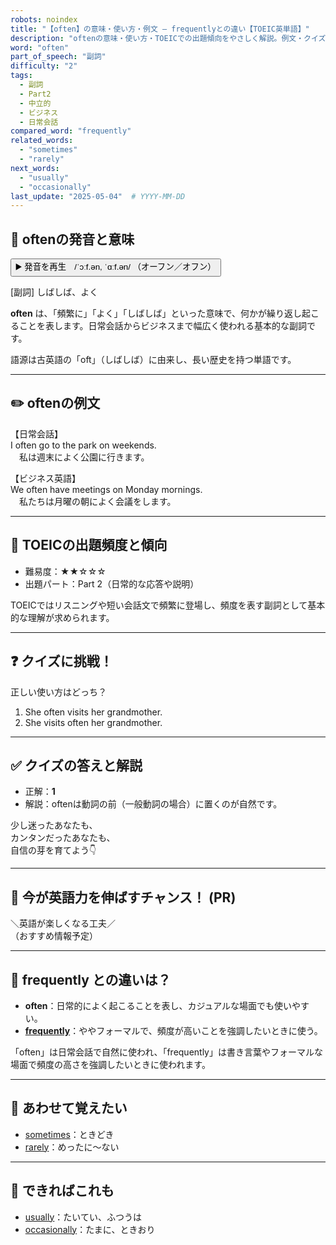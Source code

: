 ```yaml
---
robots: noindex
title: "【often】の意味・使い方・例文 ― frequentlyとの違い【TOEIC英単語】"
description: "oftenの意味・使い方・TOEICでの出題傾向をやさしく解説。例文・クイズ付きでfrequentlyとの違いもわかりやすく学べます。"
word: "often"
part_of_speech: "副詞"
difficulty: "2"
tags:
  - 副詞
  - Part2
  - 中立的
  - ビジネス
  - 日常会話
compared_word: "frequently"
related_words:
  - "sometimes"
  - "rarely"
next_words:
  - "usually"
  - "occasionally"
last_update: "2025-05-04"  # YYYY-MM-DD
---
```


## 🔰 oftenの発音と意味

<button class="play-audio" onclick="playTTS('often')">
  <span class="play-audio-main">
    ▶️ 発音を再生　/ˈɔːf.ən, ˈɑːf.ən/
  </span>
  <span class="play-audio-sub">
    （オーフン／オフン）
  </span>
</button>

[副詞] しばしば、よく

**often** は、「頻繁に」「よく」「しばしば」といった意味で、何かが繰り返し起こることを表します。日常会話からビジネスまで幅広く使われる基本的な副詞です。

語源は古英語の「oft」（しばしば）に由来し、長い歴史を持つ単語です。

---

## ✏️ oftenの例文

【日常会話】  
I often go to the park on weekends.  
　私は週末によく公園に行きます。

【ビジネス英語】  
We often have meetings on Monday mornings.  
　私たちは月曜の朝によく会議をします。

---

## 🎯 TOEICの出題頻度と傾向

- 難易度：★★☆☆☆
- 出題パート：Part 2（日常的な応答や説明）

TOEICではリスニングや短い会話文で頻繁に登場し、頻度を表す副詞として基本的な理解が求められます。

---

## ❓ クイズに挑戦！

正しい使い方はどっち？

1. She often visits her grandmother.  
2. She visits often her grandmother.

---

## ✅ クイズの答えと解説

- 正解：**1**
- 解説：oftenは動詞の前（一般動詞の場合）に置くのが自然です。

少し迷ったあなたも、  
カンタンだったあなたも、  
自信の芽を育てよう👇️

---

## 🚀 今が英語力を伸ばすチャンス！ (PR)

<div class="info-center">
＼英語が楽しくなる工夫／<br>  
（おすすめ情報予定）
</div>

---

## 🤔  frequently との違いは？

- **often**：日常的によく起こることを表し、カジュアルな場面でも使いやすい。
- **[frequently](/word/frequently)**：ややフォーマルで、頻度が高いことを強調したいときに使う。

「often」は日常会話で自然に使われ、「frequently」は書き言葉やフォーマルな場面で頻度の高さを強調したいときに使われます。

---

## 🧩 あわせて覚えたい

- [sometimes](/word/sometimes)：ときどき
- [rarely](/word/rarely)：めったに～ない

---

## 📖 できればこれも

- [usually](/word/usually)：たいてい、ふつうは
- [occasionally](/word/occasionally)：たまに、ときおり

<!-- cvid: aid16_bid25 -->
